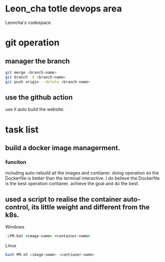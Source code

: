 # Leon_cha totle devops area
Leoncha's codespace

# git operation
## manager the branch
```bash
git merge <branch-name>
git branch -d <branch-name>
git push origin --delete <branch-name>
```
## use the github action
use it auto build the website.

# task list
## build a docker image managerment.
### funciton
including auto-rebuild all the images and contianer.
doing operation on the Dockerfile is better than the terminal interactive.
I do believe the Dockerfile is the best operation contianer.
achieve the goal and do the best.

## used a script to realise the container auto-control, its little weight and different from the k8s.
Windows
``` bat
.\PM.bat <image-name> <container-name>
```
Linux
```bash
bash PM.sh <image-name> <contianer-name>
```